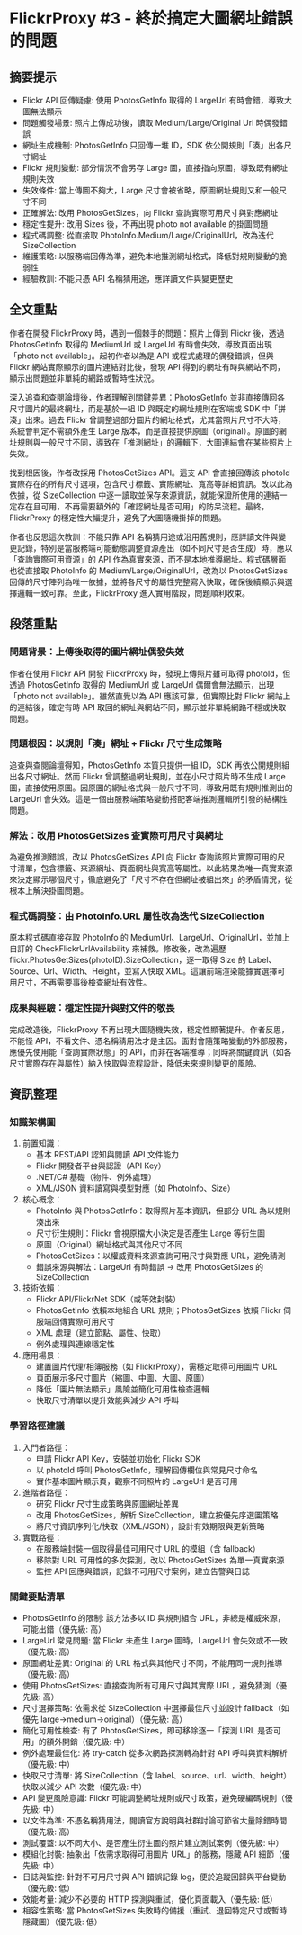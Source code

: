 # FlickrProxy #3 - 終於搞定大圖網址錯誤的問題

## 摘要提示
- Flickr API 回傳疑慮: 使用 PhotosGetInfo 取得的 LargeUrl 有時會錯，導致大圖無法顯示
- 問題觸發場景: 照片上傳成功後，讀取 Medium/Large/Original Url 時偶發錯誤
- 網址生成機制: PhotosGetInfo 只回傳一堆 ID，SDK 依公開規則「湊」出各尺寸網址
- Flickr 規則變動: 部分情況不會另存 Large 圖，直接指向原圖，導致既有網址規則失效
- 失效條件: 當上傳圖不夠大，Large 尺寸會被省略，原圖網址規則又和一般尺寸不同
- 正確解法: 改用 PhotosGetSizes，向 Flickr 查詢實際可用尺寸與對應網址
- 穩定性提升: 改用 Sizes 後，不再出現 photo not available 的掛圖問題
- 程式碼調整: 從直接取 PhotoInfo.Medium/Large/OriginalUrl，改為迭代 SizeCollection
- 維護策略: 以服務端回傳為準，避免本地推測網址格式，降低對規則變動的脆弱性
- 經驗教訓: 不能只憑 API 名稱猜用途，應詳讀文件與變更歷史

## 全文重點
作者在開發 FlickrProxy 時，遇到一個棘手的問題：照片上傳到 Flickr 後，透過 PhotosGetInfo 取得的 MediumUrl 或 LargeUrl 有時會失效，導致頁面出現「photo not available」。起初作者以為是 API 或程式處理的偶發錯誤，但與 Flickr 網站實際顯示的圖片連結對比後，發現 API 得到的網址有時與網站不同，顯示出問題並非單純的網路或暫時性狀況。

深入追查和查閱論壇後，作者理解到關鍵差異：PhotosGetInfo 並非直接傳回各尺寸圖片的最終網址，而是基於一組 ID 與既定的網址規則在客端或 SDK 中「拼湊」出來。過去 Flickr 曾調整過部分圖片的網址格式，尤其當照片尺寸不大時，系統會判定不需額外產生 Large 版本，而是直接提供原圖（original）。原圖的網址規則與一般尺寸不同，導致在「推測網址」的邏輯下，大圖連結會在某些照片上失效。

找到根因後，作者改採用 PhotosGetSizes API。這支 API 會直接回傳該 photoId 實際存在的所有尺寸選項，包含尺寸標籤、實際網址、寬高等詳細資訊。改以此為依據，從 SizeCollection 中逐一讀取並保存來源資訊，就能保證所使用的連結一定存在且可用，不再需要額外的「確認網址是否可用」的防呆流程。最終，FlickrProxy 的穩定性大幅提升，避免了大圖隨機掛掉的問題。

作者也反思這次教訓：不能只靠 API 名稱猜用途或沿用舊規則，應詳讀文件與變更記錄，特別是當服務端可能動態調整資源產出（如不同尺寸是否生成）時，應以「查詢實際可用資源」的 API 作為真實來源，而不是本地推導網址。程式碼層面也從直接取 PhotoInfo 的 Medium/Large/OriginalUrl，改為以 PhotosGetSizes 回傳的尺寸陣列為唯一依據，並將各尺寸的屬性完整寫入快取，確保後續顯示與選擇邏輯一致可靠。至此，FlickrProxy 進入實用階段，問題順利收束。

## 段落重點
### 問題背景：上傳後取得的圖片網址偶發失效
作者在使用 Flickr API 開發 FlickrProxy 時，發現上傳照片雖可取得 photoId，但透過 PhotosGetInfo 取得的 MediumUrl 或 LargeUrl 偶爾會無法顯示，出現「photo not available」。雖然直覺以為 API 應該可靠，但實際比對 Flickr 網站上的連結後，確定有時 API 取回的網址與網站不同，顯示並非單純網路不穩或快取問題。

### 問題根因：以規則「湊」網址 + Flickr 尺寸生成策略
追查與查閱論壇得知，PhotosGetInfo 本質只提供一組 ID，SDK 再依公開規則組出各尺寸網址。然而 Flickr 曾調整過網址規則，並在小尺寸照片時不生成 Large 圖，直接使用原圖。因原圖的網址格式與一般尺寸不同，導致用既有規則推測出的 LargeUrl 會失效。這是一個由服務端策略變動搭配客端推測邏輯所引發的結構性問題。

### 解法：改用 PhotosGetSizes 查實際可用尺寸與網址
為避免推測錯誤，改以 PhotosGetSizes API 向 Flickr 查詢該照片實際可用的尺寸清單，包含標籤、來源網址、頁面網址與寬高等屬性。以此結果為唯一真實來源來決定顯示哪個尺寸，徹底避免了「尺寸不存在但網址被組出來」的矛盾情況，從根本上解決掛圖問題。

### 程式碼調整：由 PhotoInfo.URL 屬性改為迭代 SizeCollection
原本程式碼直接存取 PhotoInfo 的 MediumUrl、LargeUrl、OriginalUrl，並加上自訂的 CheckFlickrUrlAvailability 來補救。修改後，改為遍歷 flickr.PhotosGetSizes(photoID).SizeCollection，逐一取得 Size 的 Label、Source、Url、Width、Height，並寫入快取 XML。這讓前端渲染能據實選擇可用尺寸，不再需要事後檢查網址有效性。

### 成果與經驗：穩定性提升與對文件的敬畏
完成改造後，FlickrProxy 不再出現大圖隨機失效，穩定性顯著提升。作者反思，不能怪 API，不看文件、憑名稱猜用法才是主因。面對會隨策略變動的外部服務，應優先使用能「查詢實際狀態」的 API，而非在客端推導；同時將關鍵資訊（如各尺寸實際存在與屬性）納入快取與流程設計，降低未來規則變更的風險。

## 資訊整理

### 知識架構圖
1. 前置知識：
   - 基本 REST/API 認知與閱讀 API 文件能力
   - Flickr 開發者平台與認證（API Key）
   - .NET/C# 基礎（物件、例外處理）
   - XML/JSON 資料讀寫與模型對應（如 PhotoInfo、Size）
2. 核心概念：
   - PhotoInfo 與 PhotosGetInfo：取得照片基本資訊，但部分 URL 為以規則湊出來
   - 尺寸衍生規則：Flickr 會視原檔大小決定是否產生 Large 等衍生圖
   - 原圖（Original）網址格式與其他尺寸不同
   - PhotosGetSizes：以權威資料來源查詢可用尺寸與對應 URL，避免猜測
   - 錯誤來源與解法：LargeUrl 有時錯誤 → 改用 PhotosGetSizes 的 SizeCollection
3. 技術依賴：
   - Flickr API/FlickrNet SDK（或等效封裝）
   - PhotosGetInfo 依賴本地組合 URL 規則；PhotosGetSizes 依賴 Flickr 伺服端回傳實際可用尺寸
   - XML 處理（建立節點、屬性、快取）
   - 例外處理與連線穩定性
4. 應用場景：
   - 建置圖片代理/相簿服務（如 FlickrProxy），需穩定取得可用圖片 URL
   - 頁面展示多尺寸圖片（縮圖、中圖、大圖、原圖）
   - 降低「圖片無法顯示」風險並簡化可用性檢查邏輯
   - 快取尺寸清單以提升效能與減少 API 呼叫

### 學習路徑建議
1. 入門者路徑：
   - 申請 Flickr API Key，安裝並初始化 Flickr SDK
   - 以 photoId 呼叫 PhotosGetInfo，理解回傳欄位與常見尺寸命名
   - 實作基本圖片顯示頁，觀察不同照片的 LargeUrl 是否可用
2. 進階者路徑：
   - 研究 Flickr 尺寸生成策略與原圖網址差異
   - 改用 PhotosGetSizes，解析 SizeCollection，建立按優先序選圖策略
   - 將尺寸資訊序列化/快取（XML/JSON），設計有效期限與更新策略
3. 實戰路徑：
   - 在服務端封裝一個取得最佳可用尺寸 URL 的模組（含 fallback）
   - 移除對 URL 可用性的多次探測，改以 PhotosGetSizes 為單一真實來源
   - 監控 API 回應與錯誤，記錄不可用尺寸案例，建立告警與日誌

### 關鍵要點清單
- PhotosGetInfo 的限制: 該方法多以 ID 與規則組合 URL，非總是權威來源，可能出錯（優先級: 高）
- LargeUrl 常見問題: 當 Flickr 未產生 Large 圖時，LargeUrl 會失效或不一致（優先級: 高）
- 原圖網址差異: Original 的 URL 格式與其他尺寸不同，不能用同一規則推導（優先級: 高）
- 使用 PhotosGetSizes: 直接查詢所有可用尺寸與其實際 URL，避免猜測（優先級: 高）
- 尺寸選擇策略: 依需求從 SizeCollection 中選擇最佳尺寸並設計 fallback（如優先 large→medium→original）（優先級: 高）
- 簡化可用性檢查: 有了 PhotosGetSizes，即可移除逐一「探測 URL 是否可用」的額外開銷（優先級: 中）
- 例外處理最佳化: 將 try-catch 從多次網路探測轉為針對 API 呼叫與資料解析（優先級: 中）
- 快取尺寸清單: 將 SizeCollection（含 label、source、url、width、height）快取以減少 API 次數（優先級: 中）
- API 變更風險意識: Flickr 可能調整網址規則或尺寸政策，避免硬編碼規則（優先級: 中）
- 以文件為準: 不憑名稱猜用法，閱讀官方說明與社群討論可節省大量除錯時間（優先級: 高）
- 測試覆蓋: 以不同大小、是否產生衍生圖的照片建立測試案例（優先級: 中）
- 模組化封裝: 抽象出「依需求取得可用圖片 URL」的服務，隱藏 API 細節（優先級: 中）
- 日誌與監控: 針對不可用尺寸與 API 錯誤記錄 log，便於追蹤回歸與平台變動（優先級: 低）
- 效能考量: 減少不必要的 HTTP 探測與重試，優化頁面載入（優先級: 低）
- 相容性策略: 當 PhotosGetSizes 失敗時的備援（重試、退回特定尺寸或暫時隱藏圖）（優先級: 低）